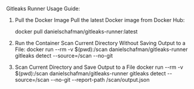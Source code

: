 Gitleaks Runner Usage Guide:

1. Pull the Docker Image
    Pull the latest Docker image from Docker Hub:

    docker pull danielschafman/gitleaks-runner:latest

2. Run the Container
    Scan Current Directory Without Saving Output to a File:
    docker run --rm -v $(pwd):/scan danielschafman/gitleaks-runner gitleaks detect --source=/scan --no-git

3. Scan Current Directory and Save Output to a File
    docker run --rm -v $(pwd):/scan danielschafman/gitleaks-runner gitleaks detect --source=/scan --no-git --report-path /scan/output.json




